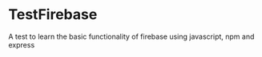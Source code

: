 # TestFirebase
A test to learn the basic functionality of firebase using javascript, npm and express
